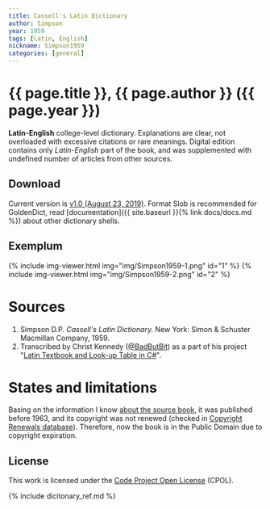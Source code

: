 ```yaml
---
title: Cassell's Latin Dictionary
author: Simpson
year: 1959
tags: [Latin, English]
nickname: Simpson1959
categories: [general]
---
```

# {{ page.title }}, {{ page.author }} ({{ page.year }})

**Latin**–**English** college-level dictionary. Explanations are  clear, not overloaded with excessive citations or rare meanings. Digital edition contains only _Latin-English_ part of the book, and was supplemented with undefined number of articles from other sources. 


## Download

Current version is [v1.0 (August 23, 2019)][2]. Format Slob is recommended for GoldenDict, read [documentation]({{ site.baseurl }}{% link docs/docs.md %}) about other dictionary shells.


## Exemplum

<!--
<div class="spotlight-group" data-animation="" data-control="" data-autohide="false">
  <img src="img/Simpson1959-1.png" class="spotlight" width="300">
  <img src="img/Simpson1959-2.png" class="spotlight" width="300">
</div>
-->

{% include img-viewer.html img="img/Simpson1959-1.png" id="1" %}
{% include img-viewer.html img="img/Simpson1959-2.png" id="2" %}


# Sources

1. Simpson D.P. _Cassell's Latin Dictionary._ New York: Simon & Schuster Macmillan Company, 1959.
2. Transcribed by Christ Kennedy ([@BadButBit][3]) as a part of his project "[Latin Textbook and Look-up Table in C#][4]".


# States and limitations

Basing on the information I know [about the source book][5], it was published before 1963, and its copyright was not renewed (checked in [Copyright Renewals database][6]). Therefore, now the book is in the Public Domain due to copyright expiration.


## License

This work is licensed under the [Code Project Open License][7] (CPOL).


[2]: https://github.com/nikita-moor/latin-dictionary/releases/tag/2019-08-23
[3]: http://latindiscussion.com/forum/latin/latin-project-app-free-to-download.31998/
[4]: https://www.codeproject.com/Articles/72737/Latin-Textbook-and-Look-up-Table-in-C
[5]: http://latindiscussion.com/forum/latin/latin-project-app-free-to-download.31998/#post-430837
[6]: https://exhibits.stanford.edu/copyrightrenewals
[7]: https://www.codeproject.com/info/cpol10.aspx

{% include dicitonary_ref.md %}

